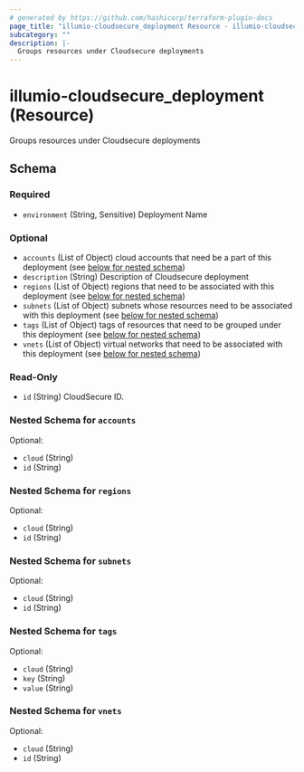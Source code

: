 ```yaml
---
# generated by https://github.com/hashicorp/terraform-plugin-docs
page_title: "illumio-cloudsecure_deployment Resource - illumio-cloudsecure"
subcategory: ""
description: |-
  Groups resources under Cloudsecure deployments
---
```


# illumio-cloudsecure_deployment (Resource)

Groups resources under Cloudsecure deployments



<!-- schema generated by tfplugindocs -->
## Schema

### Required

- `environment` (String, Sensitive) Deployment Name

### Optional

- `accounts` (List of Object) cloud accounts that need be a part of this deployment (see [below for nested schema](#nestedatt--accounts))
- `description` (String) Description of Cloudsecure deployment
- `regions` (List of Object) regions that need to be associated with this deployment (see [below for nested schema](#nestedatt--regions))
- `subnets` (List of Object) subnets whose resources need to be associated with this deployment (see [below for nested schema](#nestedatt--subnets))
- `tags` (List of Object) tags of resources that need to be grouped under this deployment (see [below for nested schema](#nestedatt--tags))
- `vnets` (List of Object) virtual networks that need to be associated with this deployment (see [below for nested schema](#nestedatt--vnets))

### Read-Only

- `id` (String) CloudSecure ID.

<a id="nestedatt--accounts"></a>
### Nested Schema for `accounts`

Optional:

- `cloud` (String)
- `id` (String)


<a id="nestedatt--regions"></a>
### Nested Schema for `regions`

Optional:

- `cloud` (String)
- `id` (String)


<a id="nestedatt--subnets"></a>
### Nested Schema for `subnets`

Optional:

- `cloud` (String)
- `id` (String)


<a id="nestedatt--tags"></a>
### Nested Schema for `tags`

Optional:

- `cloud` (String)
- `key` (String)
- `value` (String)


<a id="nestedatt--vnets"></a>
### Nested Schema for `vnets`

Optional:

- `cloud` (String)
- `id` (String)
